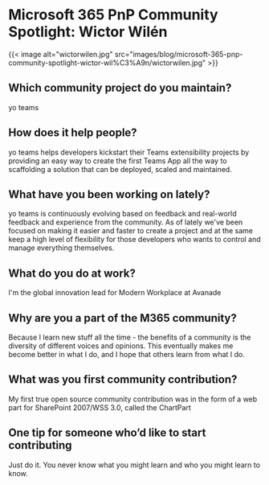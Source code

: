 # Microsoft 365 PnP Community Spotlight: Wictor Wilén

{{< image alt="wictorwilen.jpg" src="images/blog/microsoft-365-pnp-community-spotlight-wictor-wil%C3%A9n/wictorwilen.jpg" >}}

## Which community project do you maintain? 

yo teams 

## How does it help people?  

 yo teams helps developers kickstart their Teams extensibility projects by providing an easy way to create the first Teams App all the way to scaffolding a solution that can be deployed, scaled and maintained. 


## What have you been working on lately? 

 yo teams is continuously evolving based on feedback and real-world feedback and experience from the community. As of lately we've been focused on making it easier and faster to create a project and at the same keep a high level of flexibility for those developers who wants to control and manage everything themselves.  

## What do you do at work? 

I'm the global innovation lead for Modern Workplace at Avanade 

## Why are you a part of the M365 community? 

Because I learn new stuff all the time - the benefits of a community is the diversity of different voices and opinions. This eventually makes me become better in what I do, and I hope that others learn from what I do. 

## What was you first community contribution? 

My first true open source community contribution was in the form of a web part for SharePoint 2007/WSS 3.0, called the ChartPart 

## One tip for someone who’d like to start contributing 

Just do it. You never know what you might learn and  who you might learn to know. 
